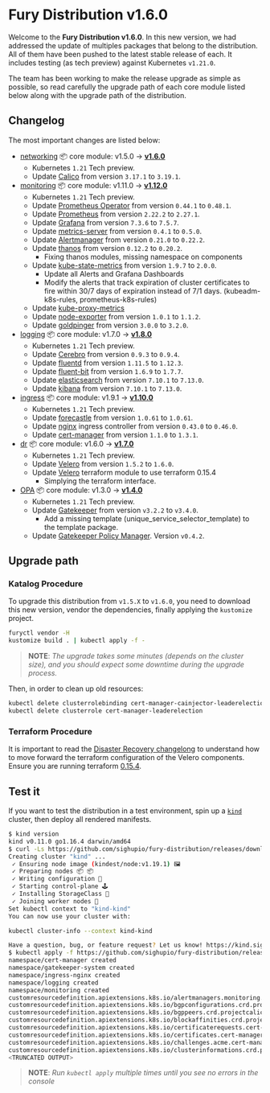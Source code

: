 # Fury Distribution v1.6.0

Welcome to the **Fury Distribution v1.6.0**. In this new version, we had addressed the update of multiples
packages that belong to the distribution. All of them have been pushed to the latest stable release of each.
It includes testing (as tech preview) against Kubernetes `v1.21.0`.

The team has been working to make the release upgrade as simple as possible, so read carefully the upgrade path of each
core module listed below along with the upgrade path of the distribution.

## Changelog

The most important changes are listed below:

- [networking](https://github.com/sighupio/fury-kubernetes-networking) 📦 core module: v1.5.0 -> [**v1.6.0**](https://github.com/sighupio/fury-kubernetes-networking/releases/tag/v1.6.0)
  - Kubernetes `1.21` Tech preview.
  - Update [Calico] from version `3.17.1` to `3.19.1`.
- [monitoring](https://github.com/sighupio/fury-kubernetes-monitoring) 📦 core module: v1.11.0 -> [**v1.12.0**](https://github.com/sighupio/fury-kubernetes-monitoring/releases/tag/v1.12.0)
  - Kubernetes `1.21` Tech preview.
  - Update [Prometheus Operator] from version `0.44.1` to `0.48.1`.
  - Update [Prometheus] from version `2.22.2` to `2.27.1`.
  - Update [Grafana] from version `7.3.6` to `7.5.7`.
  - Update [metrics-server] from version `0.4.1` to `0.5.0`.
  - Update [Alertmanager] from version `0.21.0` to `0.22.2`.
  - Update [thanos] from version `0.12.2` to `0.20.2`.
    - Fixing thanos modules, missing namespace on components
  - Update [kube-state-metrics] from version `1.9.7` to `2.0.0`.
    - Update all Alerts and Grafana Dashboards
    - Modify the alerts that track expiration of cluster certificates to fire within 30/7 days of expiration instead
    of 7/1 days. (kubeadm-k8s-rules, prometheus-k8s-rules)
  - Update [kube-proxy-metrics]
  - Update [node-exporter] from version `1.0.1` to `1.1.2`.
  - Update [goldpinger] from version `3.0.0` to `3.2.0`.
- [logging](https://github.com/sighupio/fury-kubernetes-logging) 📦 core module: v1.7.0 -> [**v1.8.0**](https://github.com/sighupio/fury-kubernetes-logging/releases/tag/v1.8.0)
  - Kubernetes `1.21` Tech preview.
  - Update [Cerebro] from version `0.9.3` to `0.9.4`.
  - Update [fluentd] from version `1.11.5` to `1.12.3`.
  - Update [fluent-bit] from version `1.6.9` to `1.7.7`.
  - Update [elasticsearch] from version `7.10.1` to `7.13.0`.
  - Update [kibana] from version `7.10.1` to `7.13.0`.
- [ingress](https://github.com/sighupio/fury-kubernetes-ingress) 📦 core module: v1.9.1 -> [**v1.10.0**](https://github.com/sighupio/fury-kubernetes-ingress/releases/tag/v1.10.0)
  - Kubernetes `1.21` Tech preview.
  - Update [forecastle] from version `1.0.61` to `1.0.61`.
  - Update [nginx] ingress controller from version `0.43.0` to `0.46.0`.
  - Update [cert-manager] from version `1.1.0` to `1.3.1`.
- [dr](https://github.com/sighupio/fury-kubernetes-dr) 📦 core module: v1.6.0 -> [**v1.7.0**](https://github.com/sighupio/fury-kubernetes-dr/releases/tag/v1.7.0)
  - Kubernetes `1.21` Tech preview.
  - Update [Velero] from version `1.5.2` to `1.6.0`.
  - Update [Velero] terraform module to use terraform 0.15.4
    - Simplying the terraform interface.
- [OPA](https://github.com/sighupio/fury-kubernetes-opa) 📦 core module: v1.3.0 -> [**v1.4.0**](https://github.com/sighupio/fury-kubernetes-opa/releases/tag/v1.4.0)
  - Kubernetes `1.21` Tech preview.
  - Update [Gatekeeper] from version `v3.2.2` to `v3.4.0`.
    - Add a missing template (unique_service_selector_template) to the template package.
  - Update [Gatekeeper Policy Manager]. Version `v0.4.2`.

## Upgrade path

### Katalog Procedure

To upgrade this distribution from `v1.5.X` to `v1.6.0`, you need to download this new version, vendor the dependencies,
finally applying the `kustomize` project.

```bash
furyctl vendor -H
kustomize build . | kubectl apply -f -
```

> **NOTE**: *The upgrade takes some minutes (depends on the cluster size), and you should expect some downtime during
the upgrade process.*

Then, in order to clean up old resources:

```bash
kubectl delete clusterrolebinding cert-manager-cainjector-leaderelection cert-manager-leaderelection
kubectl delete clusterrole cert-manager-leaderelection
```

### Terraform Procedure

It is important to read the
[Disaster Recovery changelong](https://github.com/sighupio/fury-kubernetes-dr/releases/tag/v1.7.0) to understand how
to move forward the terraform configuration of the Velero components.
Ensure you are running terraform [0.15.4](https://releases.hashicorp.com/terraform/).

## Test it

If you want to test the distribution in a test environment, spin up a
[`kind`](https://github.com/kubernetes-sigs/kind/releases/tag/v0.11.0) cluster, then deploy all rendered manifests.

```bash
$ kind version
kind v0.11.0 go1.16.4 darwin/amd64
$ curl -Ls https://github.com/sighupio/fury-distribution/releases/download/v1.6.0/kind-config-v1.6.0.yml | kind create cluster --config -
Creating cluster "kind" ...
 ✓ Ensuring node image (kindest/node:v1.19.1) 🖼
 ✓ Preparing nodes 📦 📦
 ✓ Writing configuration 📜
 ✓ Starting control-plane 🕹️
 ✓ Installing StorageClass 💾
 ✓ Joining worker nodes 🚜
Set kubectl context to "kind-kind"
You can now use your cluster with:

kubectl cluster-info --context kind-kind

Have a question, bug, or feature request? Let us know! https://kind.sigs.k8s.io/#community 🙂
$ kubectl apply -f https://github.com/sighupio/fury-distribution/releases/download/v1.6.0/fury-distribution-v1.6.0.yml
namespace/cert-manager created
namespace/gatekeeper-system created
namespace/ingress-nginx created
namespace/logging created
namespace/monitoring created
customresourcedefinition.apiextensions.k8s.io/alertmanagers.monitoring.coreos.com created
customresourcedefinition.apiextensions.k8s.io/bgpconfigurations.crd.projectcalico.org created
customresourcedefinition.apiextensions.k8s.io/bgppeers.crd.projectcalico.org created
customresourcedefinition.apiextensions.k8s.io/blockaffinities.crd.projectcalico.org created
customresourcedefinition.apiextensions.k8s.io/certificaterequests.cert-manager.io created
customresourcedefinition.apiextensions.k8s.io/certificates.cert-manager.io created
customresourcedefinition.apiextensions.k8s.io/challenges.acme.cert-manager.io created
customresourcedefinition.apiextensions.k8s.io/clusterinformations.crd.projectcalico.org created
<TRUNCATED OUTPUT>
```

> **NOTE**: *Run `kubectl apply` multiple times until you see no errors in the console*

[fluentd]: https://github.com/fluent/fluentd/releases/tag/v1.12.3
[curator]: https://github.com/elastic/curator/releases/tag/v5.8.4
[kibana]: https://github.com/elastic/kibana/releases/tag/v7.13.0
[elasticsearch]: https://github.com/elastic/elasticsearch/releases/tag/v7.13.0
[Cerebro]: https://github.com/lmenezes/cerebro/releases/tag/v0.9.4
[Velero]: https://velero.io/
[cert-manager]: https://github.com/jetstack/cert-manager
[forecastle]: https://github.com/stakater/Forecastle
[nginx]: https://github.com/kubernetes/ingress-nginx
[metrics-server]: https://github.com/kubernetes/kubernetes/tree/master/cluster/addons/metrics-server
[node-exporter]: https://github.com/prometheus/node_exporter
[kube-state-metrics]: https://github.com/kubernetes/kube-state-metrics
[Grafana]: https://grafana.com/
[Alertmanager]: https://github.com/prometheus/alertmanager
[Prometheus]: https://prometheus.io/
[Prometheus Operator]: https://github.com/prometheus-operator/prometheus-operator
[Calico]: https://www.projectcalico.org/
[Gatekeeper]: https://github.com/open-policy-agent/gatekeeper
[Gatekeeper Policy Manager]: https://github.com/sighupio/gatekeeper-policy-manager
[thanos]: https://github.com/thanos-io/thanos
[goldpinger]: https://github.com/bloomberg/goldpinger
[fluent-bit]: https://fluentbit.io/
[kube-proxy-metrics]: https://github.com/sighupio/fury-kubernetes-monitoring/tree/v1.12.0/katalog/kube-proxy-metrics
